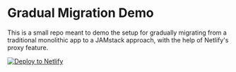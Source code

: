 # Gradual Migration Demo

This is a small repo meant to demo the setup for gradually migrating from a traditional monolithic app
to a JAMstack approach, with the help of Netlify's proxy feature.

<!-- Markdown snippet -->

[![Deploy to Netlify](https://www.netlify.com/img/deploy/button.svg)](https://app.netlify.com/start/deploy?repository=https://github.com/khriztianmoreno/proxy-demo-frucali)

